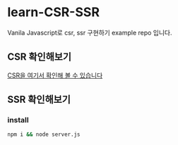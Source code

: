 # learn-CSR-SSR

Vanila Javascript로 csr, ssr 구현하기 example repo 입니다.

## CSR 확인해보기

[CSR을 여기서 확인해 볼 수 있습니다](https://sonicce99.github.io/learn-CSR-SSR/csr/index.html)

## SSR 확인해보기

### install 

```bash
npm i && node server.js
```
